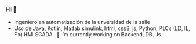 ### Hi 👋
- Ingeniero en automatización de la unversidad de la salle
- Uso de Java, Kotlin, Matlab simulink, html, css3, js, Python,  PLCs (LD, IL, Fb) HMI SCADA
-🔭 I’m currently working on Backend, DB, Js
<!--
**FrogerXD/FrogerXD** is a ✨ _special_ ✨ repository because its `README.md` (this file) appears on your GitHub profile.

Here are some ideas to get you started:

- 🔭 I’m currently working on ...
- 🌱 I’m currently learning ...
- 👯 I’m looking to collaborate on ...
- 🤔 I’m looking for help with ...
- 💬 Ask me about ...
- 📫 How to reach me: ...
- 😄 Pronouns: ...
- ⚡ Fun fact: ...
-->
